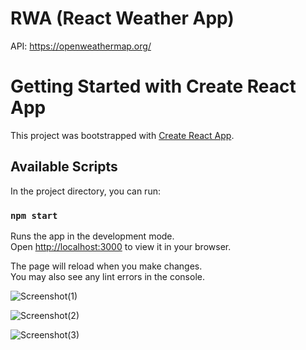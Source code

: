 # RWA (React Weather App)

API: https://openweathermap.org/


# Getting Started with Create React App

This project was bootstrapped with [Create React App](https://github.com/facebook/create-react-app).

## Available Scripts

In the project directory, you can run:

### `npm start`

Runs the app in the development mode.\
Open [http://localhost:3000](http://localhost:3000) to view it in your browser.

The page will reload when you make changes.\
You may also see any lint errors in the console.

![Screenshot(1)](https://user-images.githubusercontent.com/51622640/174807918-6ef66206-1a62-43ce-b6de-5a68ea05f726.png)

![Screenshot(2)](https://user-images.githubusercontent.com/51622640/174808032-ec9c0244-2a37-495a-89dc-ea8c18c90104.png)


![Screenshot(3)](https://user-images.githubusercontent.com/51622640/174807738-87900329-b28c-42d5-bbd9-9f69fa4dfbef.png)
